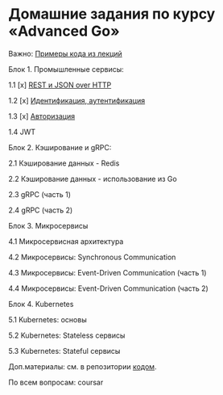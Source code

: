 # Домашние задания по курсу «Advanced Go»

Важно: [Примеры кода из лекций](https://github.com/netology-code/ago-code)

Блок 1. Промышленные сервисы:

1.1 [x] [REST и JSON over HTTP](01_rest)

1.2 [x] [Идентификация, аутентификация](02_auth)

1.3 [x] [Авторизация](03_auth)

1.4 JWT

Блок 2. Кэширование и gRPC:

2.1 Кэширование данных - Redis

2.2 Кэширование данных - использование из Go

2.3 gRPC (часть 1)

2.4 gRPC (часть 2)

Блок 3. Микросервисы

4.1 Микросервисная архитектура

4.2 Микросервисы: Synchronous Communication

4.3 Микросервисы: Event-Driven Communication (часть 1)

4.4 Микросервисы: Event-Driven Communication (часть 2)

Блок 4. Kubernetes

5.1 Kubernetes: основы

5.2 Kubernetes: Stateless сервисы

5.3 Kubernetes: Stateful сервисы

Доп.материалы: см. в репозитории [кодом](https://github.com/netology-code/ago-code/tree/ago2).

По всем вопросам: coursar
